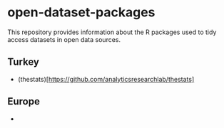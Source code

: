 # open-dataset-packages
This repository provides information about the R packages used to tidy access datasets in open data sources.


## Turkey

* (thestats)[https://github.com/analyticsresearchlab/thestats]


## Europe

* 
